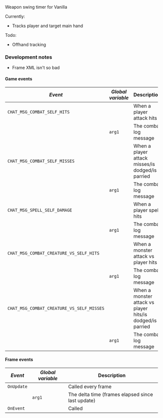 Weapon swing timer for Vanilla

Currently:
- Tracks player and target main hand

Todo:
- Offhand tracking

### Development notes

- Frame XML isn't so bad

#### Game events

| *Event*                                   | *Global variable* | Description
| ----------------------------------------- | ----------------- | -----------
| `CHAT_MSG_COMBAT_SELF_HITS`               |                   | When a player attack hits
|                                           | `arg1`            | The combat log message
| `CHAT_MSG_COMBAT_SELF_MISSES`             |                   | When a player attack misses/is dodged/is parried
|                                           | `arg1`            | The combat log message
| `CHAT_MSG_SPELL_SELF_DAMAGE`              |                   | When a player spell hits
|                                           | `arg1`            | The combat log message
| `CHAT_MSG_COMBAT_CREATURE_VS_SELF_HITS`   |                   | When a monster attack vs player hits
|                                           | `arg1`            | The combat log message
| `CHAT_MSG_COMBAT_CREATURE_VS_SELF_MISSES` |                   | When a monster attack vs player hits/is dodged/is parried
|                                           | `arg1`            | The combat log message

#### Frame events

| *Event*    | *Global variable* | Description
| ---------- | ----------------- | -----------
| `OnUpdate` |                   | Called every frame
|            | `arg1`            | The delta time (frames elapsed since last update)
| `OnEvent`  |                   | Called 
